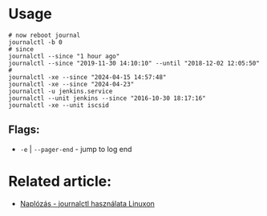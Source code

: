 # Usage

```shell
# now reboot journal
journalctl -b 0
# since
journalctl --since "1 hour ago"
journalctl --since "2019-11-30 14:10:10" --until "2018-12-02 12:05:50"
#
journalctl -xe --since "2024-04-15 14:57:48"
journalctl -xe --since "2024-04-23"
journalctl -u jenkins.service
journalctl --unit jenkins --since "2016-10-30 18:17:16"
journalctl -xe --unit iscsid
```

## Flags:
* `-e` | `--pager-end` - jump to log end

# Related article:

* [Naplózás - journalctl használata Linuxon][naplozas_journalctl]

[naplozas_journalctl]:<https://linuxmint.hu/blog/2019/12/naplozas-journalctl-hasznalata-linuxon>
